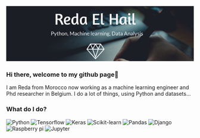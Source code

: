 <img src="/banner1.jpg" alt="banner" />


### Hi there, welcome to my github page👋

I am Reda from Morocco now working as a machine learning engineer and Phd researcher in Belgium. I do a lot of things, using Python and datasets...


### What do I do?

<p>
  <img alt="Python" src="https://img.shields.io/badge/Python-3776AB?logo=react&logoColor=white&style=for-the-badge" />
  <img alt="Tensorflow" src="https://img.shields.io/badge/TensorFlow-FF6F00?logo=tensorflow&logoColor=white&style=for-the-badge" />
  <img alt="Keras" src="https://img.shields.io/badge/Keras-D00000?logo=keras&logoColor=white&style=for-the-badge" />
  <img alt="Scikit-learn" src="https://img.shields.io/badge/scikit-learn-F7931E?logo=scikit-learn&logoColor=white&style=for-the-badge" />
  <img alt="Pandas" src="https://img.shields.io/badge/pandas-150458?logo=pandas&logoColor=white&style=for-the-badge" />
  <img alt="Django" src="https://img.shields.io/badge/Django-092E20?logo=django&logoColor=white&style=for-the-badge" />
  <img alt="Raspberry pi" src="https://img.shields.io/badge/RaspberryPi-C51A4A?logo=raspberry-pi&logoColor=white&style=for-the-badge" />
   <img alt="Jupyter" src="https://img.shields.io/badge/Jupyter-F37626?logo=jupyter&logoColor=white&style=for-the-bage" />

</p>
